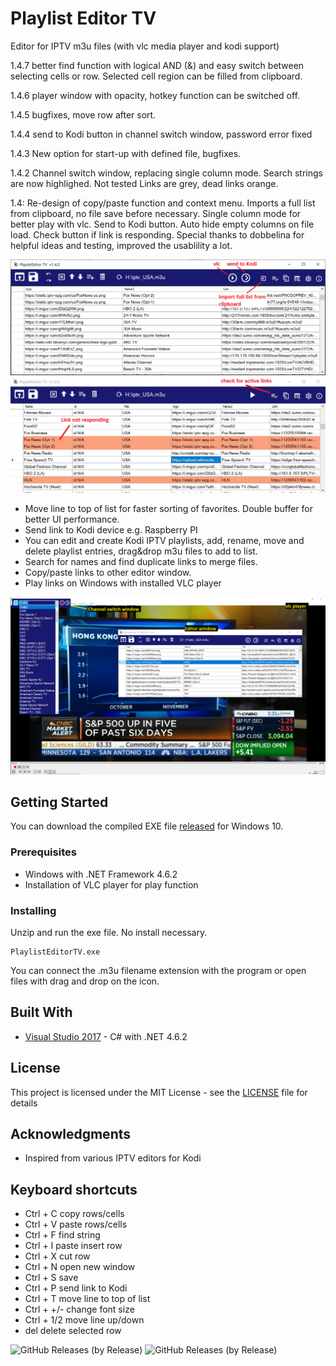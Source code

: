 
# Playlist Editor TV
Editor for IPTV m3u files (with vlc media player and kodi support)

1.4.7 better find function with logical AND (&) and easy switch between selecting cells or row. Selected cell region can be filled from clipboard.

1.4.6 player window with opacity, hotkey function can be switched off. 

1.4.5 bugfixes, move row after sort. 

1.4.4 send to Kodi button in channel switch window, password error fixed

1.4.3 New option for start-up with defined file, bugfixes.

1.4.2 Channel switch window, replacing single column mode. Search strings are now highlighed. Not tested Links are grey, dead links orange.

1.4: Re-design of copy/paste function and context menu. Imports a full list from clipboard, no file save before necessary.  Single column mode for better play with vlc. Send to Kodi button. Auto hide empty columns on file load. Check button if link is responding. 
  Special thanks to dobbelina for helpful ideas and testing, improved the usablility a lot. 

![UI](screenshot_1.4.PNG)
![UI](KodiPlaylistEditorTV1.3a.PNG)


- Move line to top of list for faster sorting of favorites. Double buffer for better UI performance.
- Send link to Kodi device e.g. Raspberry PI
- You can edit and create Kodi IPTV playlists, add, rename, move and delete playlist entries, drag&drop m3u files to add to list. 
- Search for names and find duplicate links to merge files. 
- Copy/paste links to other editor window. 
- Play links on Windows with installed VLC player 

![UI](player.png)



## Getting Started

You can download the compiled EXE file [released](https://github.com/Isayso/PlaylistEditorTV/releases) for Windows 10.  


### Prerequisites

- Windows with .NET Framework 4.6.2
- Installation of VLC player for play function 


### Installing

Unzip and run the exe file. No install necessary.


```
PlaylistEditorTV.exe
```


You can connect the .m3u filename extension with the program or open files with drag and drop on the icon.


## Built With

* [Visual Studio 2017](https://visualstudio.microsoft.com/) - C# with .NET 4.6.2


## License

This project is licensed under the MIT License - see the [LICENSE](LICENSE) file for details

## Acknowledgments

* Inspired from various IPTV editors for Kodi

## Keyboard shortcuts
- Ctrl + C copy rows/cells
- Ctrl + V paste rows/cells
- Ctrl + F find string
- Ctrl + I paste insert row
- Ctrl + X cut row
- Ctrl + N open new window
- Ctrl + S save
- Ctrl + P send link to Kodi
- Ctrl + T move line to top of list
- Ctrl + +/- change font size
- Ctrl + 1/2 move line up/down
- del    delete selected row

![GitHub Releases (by Release)](https://img.shields.io/github/downloads/Isayso/PlaylistEditorTV/total)
![GitHub Releases (by Release)](https://img.shields.io/github/downloads/Isayso/PlaylistEditorTV/v1.4.6/total)
